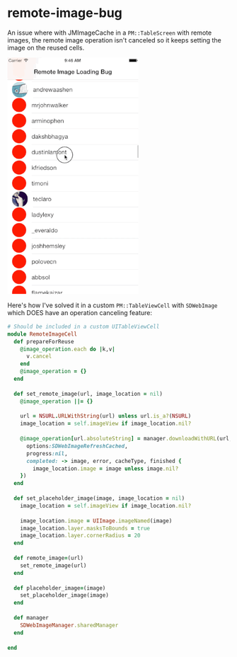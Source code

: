 remote-image-bug
===================

An issue where with JMImageCache in a `PM::TableScreen` with remote images, the remote image operation isn't canceled so it keeps setting the image on the reused cells.

![Example](example.gif?raw=true)

Here's how I've solved it in a custom `PM::TableViewCell` with `SDWebImage` which DOES have an operation canceling feature:

```ruby
# Should be included in a custom UITableViewCell
module RemoteImageCell
  def prepareForReuse
    @image_operation.each do |k,v|
      v.cancel
    end
    @image_operation = {}
  end

  def set_remote_image(url, image_location = nil)
    @image_operation ||= {}

    url = NSURL.URLWithString(url) unless url.is_a?(NSURL)
    image_location = self.imageView if image_location.nil?

    @image_operation[url.absoluteString] = manager.downloadWithURL(url,
      options:SDWebImageRefreshCached,
      progress:nil,
      completed: -> image, error, cacheType, finished {
        image_location.image = image unless image.nil?
    })
  end

  def set_placeholder_image(image, image_location = nil)
    image_location = self.imageView if image_location.nil?

    image_location.image = UIImage.imageNamed(image)
    image_location.layer.masksToBounds = true
    image_location.layer.cornerRadius = 20
  end

  def remote_image=(url)
    set_remote_image(url)
  end

  def placeholder_image=(image)
    set_placeholder_image(image)
  end

  def manager
    SDWebImageManager.sharedManager
  end

end
```
